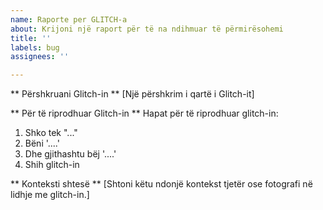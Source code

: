 ```yaml
---
name: Raporte per GLITCH-a
about: Krijoni një raport për të na ndihmuar të përmirësohemi
title: ''
labels: bug
assignees: ''

---
```


** Përshkruani Glitch-in **
[Një përshkrim i qartë i Glitch-it]

** Për të riprodhuar Glitch-in **
Hapat për të riprodhuar glitch-in:
1. Shko tek "..."
2. Bëni '....'
3. Dhe gjithashtu bëj '....'
4. Shih glitch-in

** Konteksti shtesë **
[Shtoni këtu ndonjë kontekst tjetër ose fotografi në lidhje me glitch-in.]
